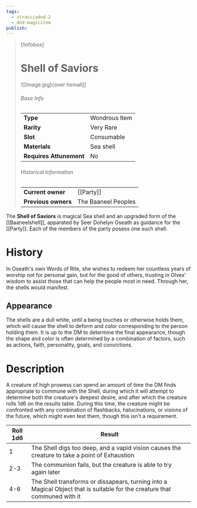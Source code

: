 ```yaml
---
tags:
  - stracciadnd-2
  - dnd-magicitem
publish: 
---
```


> [!infobox]  
> # Shell of Saviors
> ![[Image.jpg|cover hsmall]]
> ###### Base Info
> | | |
> |---|---|
> | **Type** | Wondrous Item |
> | **Rarity** | Very Rare |
> | **Slot** | Consumable |
> | **Materials** | Sea shell |
> | **Requires Attunement** | No |
> ###### Historical Information
> | | |
> |---|---|
> | **Current owner** | [[Party]] |
> | **Previous owners** | The Baaneel Peoples |

The **Shell of Saviors** is magical Sea shell and an upgraded form of the [[Baaneelshell]], apparated by Seer Dohelyn Oseath as guidance for the [[Party]]. Each of the members of the party posess one such shell.
# History
In Oseath's own Words of Rite, she wishes to redeem her countless years of worship not for personal gain, but for the good of others, trusting in Olvex' wisdom to assist those that can help the people most in need. Through her, the shells would manifest.
## Appearance
The shells are a dull white, until a being touches or otherwise holds them, which will cause the shell to deform and color corresponding to the person holding them. It is up to the DM to determine the final appearance,  though the shape and color is often determined by a combination of factors, such as actions, faith, personality, goals, and convictions. 
# Description
A creature of high prowess can spend an amount of time the DM finds appropriate to commune with the Shell, during which it will attempt to determine both the creature's deepest desire, and after which the creature rolls 1d6 on the results table. During this time, the creature might be confronted with any combination of flashbacks, halucinations, or visions of the future, which might even test them, though this isn't a requirement.

| Roll 1d6 | Result                                                                                                                    |
| -------- | ------------------------------------------------------------------------------------------------------------------------- |
| 1        | The Shell digs too deep, and a vapid vision causes the creature to take a point of Exhaustion                             |
| 2-3      | The communion fails, but the creature is able to try again later                                                          |
| 4-6      | The Shell transforms or dissapears, turning into a Magical Object that is suitable for the creature that communed with it |
